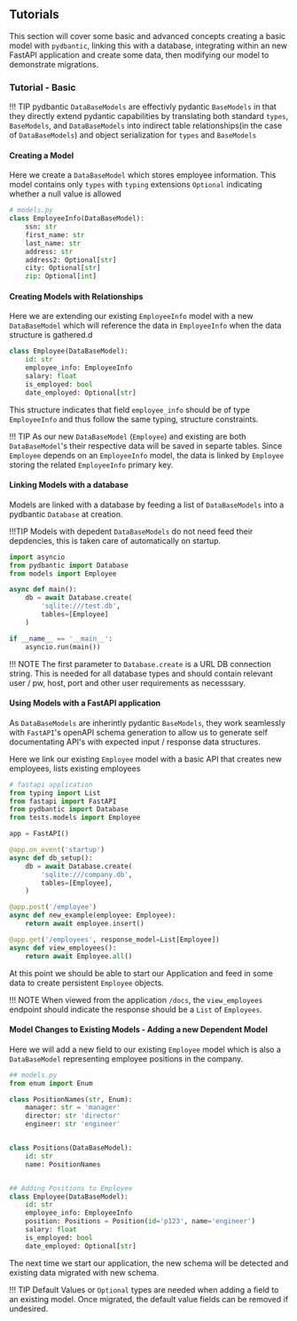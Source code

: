 ## Tutorials
This section will cover some basic and advanced concepts creating a basic model with `pydbantic`, linking this with a database, integrating within an new FastAPI application and create some data, then modifying our model to demonstrate migrations.

### Tutorial - Basic
!!! TIP 
    pydbantic `DataBaseModels` are effectivly pydantic `BaseModels` in that they directly extend pydantic capabilities by translating both standard `types`, `BaseModels`, and `DataBaseModels` into indirect table relationships(in the case of `DataBaseModels`) and object serialization for `types` and `BaseModels` 

#### Creating a Model
Here we create a `DataBaseModel` which stores employee information. This model contains only `types` with `typing` extensions `Optional` indicating  whether a null value is allowed

```python
# models.py
class EmployeeInfo(DataBaseModel):
    ssn: str
    first_name: str
    last_name: str
    address: str
    address2: Optional[str]
    city: Optional[str]
    zip: Optional[int]

```

#### Creating Models with Relationships
Here we are extending our existing `EmployeeInfo` model with a new  `DataBaseModel` which will reference the data in  `EmployeeInfo` when the data structure is gathered.d

```python
class Employee(DataBaseModel):
    id: str
    employee_info: EmployeeInfo
    salary: float
    is_employed: bool
    date_employed: Optional[str]
```
 
 This structure indicates that field `employee_info` should be of type `EmployeeInfo` and thus follow the same typing, structure  constraints.


!!! TIP 
    As our new `DataBaseModel` (`Employee`) and existing are both `DataBaseModel`'s  their respective data will be saved in separte tables. Since `Employee` depends on an `EmployeeInfo` model, the data is linked by `Employee` storing the related `EmployeeInfo` primary key. 

#### Linking Models with a database
Models are linked with a database by feeding a list of `DataBaseModels` into a pydbantic `Database` at creation. 

!!!TIP
    Models with depedent `DataBaseModels` do not need feed their depdencies, this is taken care of automatically on startup. 

```python
import asyncio
from pydbantic import Database
from models import Employee

async def main():
    db = await Database.create(
        'sqlite:///test.db',
        tables=[Employee]
    )

if __name__ == '__main__':
    asyncio.run(main())
```

!!! NOTE
    The first parameter to `Database.create` is a URL DB connection string. This is needed for all database types and should contain relevant user / pw, host, port and other user requirements as necesssary. 


#### Using Models with a FastAPI application
As `DataBaseModels` are inherintly pydantic `BaseModels`, they work seamlessly with `FastAPI`'s openAPI schema generation to allow us to generate self documentating API's with expected input / response data structures.

Here we link our existing `Employee` model with a basic API that creates new employees, lists existing employees

```python
# fastapi application
from typing import List
from fastapi import FastAPI
from pydbantic import Database
from tests.models import Employee

app = FastAPI()

@app.on_event('startup')
async def db_setup():
    db = await Database.create(
        'sqlite:///company.db',
        tables=[Employee],
    )

@app.post('/employee')
async def new_example(employee: Employee):
    return await employee.insert()

@app.get('/employees', response_model=List[Employee])
async def view_employees():
    return await Employee.all()
```

At this point we should be able to start our Application and feed in some data to create persistent `Employee` objects. 

!!! NOTE
    When viewed from the application `/docs`, the `view_employees` endpoint should indicate the response should be a `List` of `Employees`. 

#### Model Changes to Existing Models - Adding a new Dependent Model
Here we will add a new field to our existing `Employee` model which is also a `DataBaseModel` representing employee positions in the company.

```python
## models.py
from enum import Enum

class PositionNames(str, Enum):
    manager: str = 'manager'
    director: str 'director'
    engineer: str 'engineer'


class Positions(DataBaseModel):
    id: str
    name: PositionNames


## Adding Positions to Employee
class Employee(DataBaseModel):
    id: str
    employee_info: EmployeeInfo
    position: Positions = Position(id='p123', name='engineer')
    salary: float
    is_employed: bool
    date_employed: Optional[str]
```

The next time we start our application, the new schema will be detected and existing data migrated with new schema.

!!! TIP
    Default Values or `Optional` types are needed when adding a field to an existing model. Once migrated, the default value fields can be removed if undesired.   
